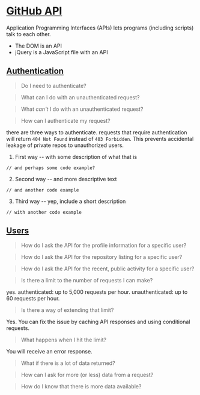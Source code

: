 # [GitHub API](https://developer.github.com/v3/)
Application Programming Interfaces (APIs) lets programs (including scripts) talk to each other.

- The DOM is an API
- jQuery is a JavaScript file with an API

## [Authentication](https://developer.github.com/v3/#authentication)

> Do I need to authenticate?

> What can I do with an unauthenticated request?

> What _can't_ I do with an unauthenticated request?

> How can I authenticate my request?

there are three ways to authenticate. requests that require authentication will return `404 Not Found` instead of `403 Forbidden`. This prevents accidental leakage of private repos to unauthorized users.

1. First way -- with some description of what that is
```
// and perhaps some code example?
```
2. Second way -- and more descriptive text
```
// and another code example
```
3. Third way -- yep, include a short description
```
// with another code example
```

## [Users](https://developer.github.com/v3/users/)

> How do I ask the API for the profile information for a specific user?

> How do I ask the API for the repository listing for a specific user?

> How do I ask the API for the recent, public activity for a specific user?

> Is there a limit to the number of requests I can make?

yes. authenticated: up to 5,000 requests per hour. unauthenticated: up to 60 requests per hour.

> Is there a way of extending that limit?

Yes. You can fix the issue by caching API responses and using conditional requests.

> What happens when I hit the limit?

You will receive an error response.

> What if there is a lot of data returned?

> How can I ask for more (or less) data from a request?

> How do I know that there is more data available?
